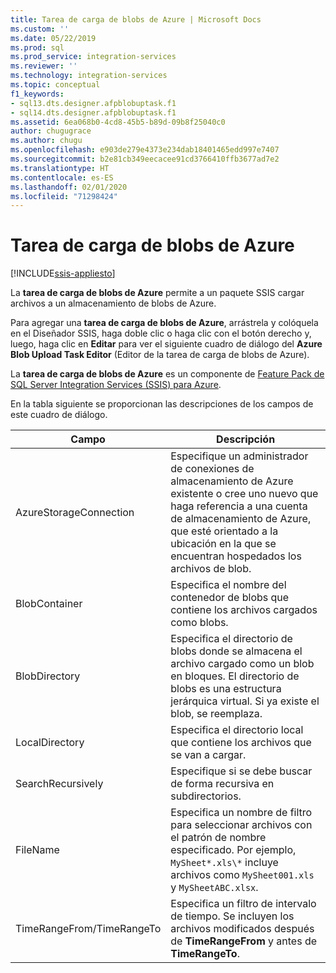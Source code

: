 ```yaml
---
title: Tarea de carga de blobs de Azure | Microsoft Docs
ms.custom: ''
ms.date: 05/22/2019
ms.prod: sql
ms.prod_service: integration-services
ms.reviewer: ''
ms.technology: integration-services
ms.topic: conceptual
f1_keywords:
- sql13.dts.designer.afpblobuptask.f1
- sql14.dts.designer.afpblobuptask.f1
ms.assetid: 6ea068b0-4cd8-45b5-b89d-09b8f25040c0
author: chugugrace
ms.author: chugu
ms.openlocfilehash: e903de279e4373e234dab18401465edd997e7407
ms.sourcegitcommit: b2e81cb349eecacee91cd3766410ffb3677ad7e2
ms.translationtype: HT
ms.contentlocale: es-ES
ms.lasthandoff: 02/01/2020
ms.locfileid: "71298424"
---
```

# <a name="azure-blob-upload-task"></a>Tarea de carga de blobs de Azure

[!INCLUDE[ssis-appliesto](../../includes/ssis-appliesto-ssvrpluslinux-asdb-asdw-xxx.md)]


La **tarea de carga de blobs de Azure** permite a un paquete SSIS cargar archivos a un almacenamiento de blobs de Azure.
    
Para agregar una **tarea de carga de blobs de Azure**, arrástrela y colóquela en el Diseñador SSIS, haga doble clic o haga clic con el botón derecho y, luego, haga clic en **Editar** para ver el siguiente cuadro de diálogo del **Azure Blob Upload Task Editor** (Editor de la tarea de carga de blobs de Azure).  
  
 La **tarea de carga de blobs de Azure** es un componente de [Feature Pack de SQL Server Integration Services (SSIS) para Azure](../../integration-services/azure-feature-pack-for-integration-services-ssis.md).
  
 En la tabla siguiente se proporcionan las descripciones de los campos de este cuadro de diálogo.  

|**Campo**|**Descripción**|  
|---|---|  
|AzureStorageConnection|Especifique un administrador de conexiones de almacenamiento de Azure existente o cree uno nuevo que haga referencia a una cuenta de almacenamiento de Azure, que esté orientado a la ubicación en la que se encuentran hospedados los archivos de blob.|  
|BlobContainer|Especifica el nombre del contenedor de blobs que contiene los archivos cargados como blobs.|  
|BlobDirectory|Especifica el directorio de blobs donde se almacena el archivo cargado como un blob en bloques. El directorio de blobs es una estructura jerárquica virtual. Si ya existe el blob, se reemplaza.|  
|LocalDirectory|Especifica el directorio local que contiene los archivos que se van a cargar.|  
|SearchRecursively|Especifique si se debe buscar de forma recursiva en subdirectorios.|  
|FileName|Especifica un nombre de filtro para seleccionar archivos con el patrón de nombre especificado. Por ejemplo, `MySheet*.xls\*` incluye archivos como `MySheet001.xls` y `MySheetABC.xlsx`.|  
|TimeRangeFrom/TimeRangeTo|Especifica un filtro de intervalo de tiempo. Se incluyen los archivos modificados después de **TimeRangeFrom** y antes de **TimeRangeTo**.|  
